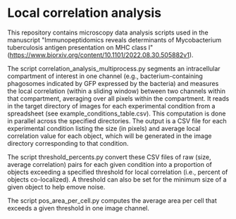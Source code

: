 # Local correlation analysis
This repository contains microscopy data analysis scripts used in the manuscript "Immunopeptidomics reveals determinants of Mycobacterium tuberculosis antigen presentation on MHC class I" (https://www.biorxiv.org/content/10.1101/2022.08.30.505882v1).

The script correlation_analysis_multiprocess.py segments an intracellular compartment of interest in one channel (e.g., bacterium-containing phagosomes indicated by GFP expressed by the bacteria) and measures the local correlation (within a sliding window) between two channels within that compartment, averaging over all pixels within the compartment. It reads in the target directory of images for each experimental condition from a spreadsheet (see example_conditions_table.csv). This computation is done in parallel across the specified directories. The output is a CSV file for each experimental condition listing the size (in pixels) and average local correlation value for each object, which will be generated in the image directory corresponding to that condition. 

The script threshold_percents.py convert these CSV files of raw (size, average correlation) pairs for each given condition into a proportion of objects exceeding a specified threshold for local correlation (i.e., percent of objects co-localized). A threshold can also be set for the minimum size of a given object to help emove noise. 

The script pos_area_per_cell.py computes the average area per cell that exceeds a given threshold in one image channel.
